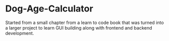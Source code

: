 # Dog-Age-Calculator
Started from a small chapter from a learn to code book that was turned into a larger project to learn GUI building along with frontend and backend development.
